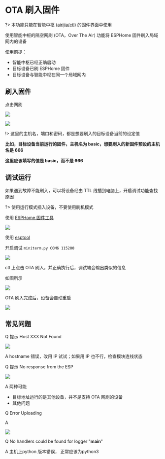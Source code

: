 # OTA 刷入固件

?> 本功能只能在智能中枢 ([airijia/ctl](ctl/)) 的固件界面中使用


使用智能中枢的隔空网刷 (OTA，Over The Air) 功能将 ESPHome 固件刷入局域网内的设备


使用前提：

- 智能中枢已经正确启动
- 目标设备已刷 ESPHome 固件
- 目标设备与智能中枢在同一个局域网内


## 刷入固件

点击网刷

![](http://pic.airijia.com/doc/20190703104322.png)


![](http://pic.airijia.com/doc/20190703104331.png)

!> 这里的主机名，端口和密码，都是想要刷入的目标设备当前的设定值

**比如，目标设备当前运行的固件，主机名为 basic，想要刷入的新固件预设的主机名是 666**

**这里应该填写的值是 basic，而不是 666**







## 调试运行

如果遇到故障不能刷入，可以将设备经由 TTL 线插到电脑上，开启调试功能查找原因

?> 使用运行模式插入设备，不要使用刷机模式



使用 [ESPHome 固件工具](diy/flasher)




![](http://pic.airijia.com/doc/20190703104344.png)


使用 [esptool](diy/esptool)

 

开启调试
`miniterm.py COM6 115200`







![](http://pic.airijia.com/doc/20190703104353.png)


ctl 上点击 OTA 刷入，并正确执行后，调试端会输出类似的信息

如图所示

![](http://pic.airijia.com/doc/20190703104403.png)


OTA 刷入完成后，设备会自动重启

![](http://pic.airijia.com/doc/20190703104414.png)





## 常见问题



Q 提示 Host XXX Not Found

![](http://pic.airijia.com/doc/20190703104423.png)

A hostname 错误，改用 IP 试试；如果用 IP 也不行，检查模块连线状态



Q 提示 No response from the ESP

![](http://pic.airijia.com/doc/20190703104432.png)

A 两种可能
 - 目标地址运行的是其他设备，并不是支持 OTA 网刷的设备
 - 其他问题








Q Error Uploading


A 


![](http://pic.airijia.com/doc/20190703104444.png)


Q No handlers could be found for logger "__main__"

A 主机上python 版本错误， 正常应该为python3
